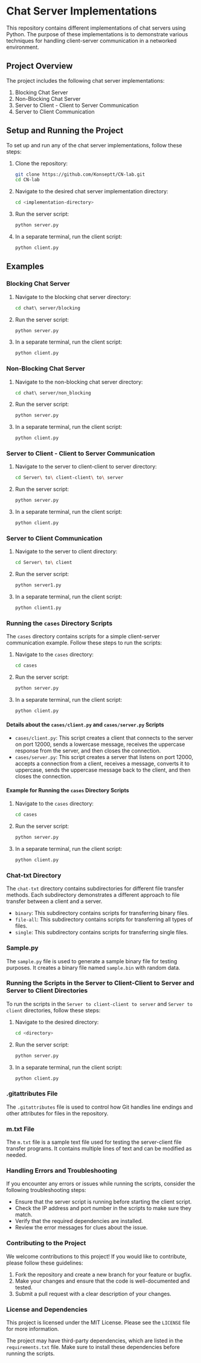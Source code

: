 # Chat Server Implementations

This repository contains different implementations of chat servers using Python. The purpose of these implementations is to demonstrate various techniques for handling client-server communication in a networked environment.

## Project Overview

The project includes the following chat server implementations:
1. Blocking Chat Server
2. Non-Blocking Chat Server
3. Server to Client - Client to Server Communication
4. Server to Client Communication

## Setup and Running the Project

To set up and run any of the chat server implementations, follow these steps:

1. Clone the repository:
   ```bash
   git clone https://github.com/Konseptt/CN-lab.git
   cd CN-lab
   ```

2. Navigate to the desired chat server implementation directory:
   ```bash
   cd <implementation-directory>
   ```

3. Run the server script:
   ```bash
   python server.py
   ```

4. In a separate terminal, run the client script:
   ```bash
   python client.py
   ```

## Examples

### Blocking Chat Server

1. Navigate to the blocking chat server directory:
   ```bash
   cd chat\ server/blocking
   ```

2. Run the server script:
   ```bash
   python server.py
   ```

3. In a separate terminal, run the client script:
   ```bash
   python client.py
   ```

### Non-Blocking Chat Server

1. Navigate to the non-blocking chat server directory:
   ```bash
   cd chat\ server/non_blocking
   ```

2. Run the server script:
   ```bash
   python server.py
   ```

3. In a separate terminal, run the client script:
   ```bash
   python client.py
   ```

### Server to Client - Client to Server Communication

1. Navigate to the server to client-client to server directory:
   ```bash
   cd Server\ to\ client-client\ to\ server
   ```

2. Run the server script:
   ```bash
   python server.py
   ```

3. In a separate terminal, run the client script:
   ```bash
   python client.py
   ```

### Server to Client Communication

1. Navigate to the server to client directory:
   ```bash
   cd Server\ to\ client
   ```

2. Run the server script:
   ```bash
   python server1.py
   ```

3. In a separate terminal, run the client script:
   ```bash
   python client1.py
   ```

### Running the `cases` Directory Scripts

The `cases` directory contains scripts for a simple client-server communication example. Follow these steps to run the scripts:

1. Navigate to the `cases` directory:
   ```bash
   cd cases
   ```

2. Run the server script:
   ```bash
   python server.py
   ```

3. In a separate terminal, run the client script:
   ```bash
   python client.py
   ```

#### Details about the `cases/client.py` and `cases/server.py` Scripts

- `cases/client.py`: This script creates a client that connects to the server on port 12000, sends a lowercase message, receives the uppercase response from the server, and then closes the connection.
- `cases/server.py`: This script creates a server that listens on port 12000, accepts a connection from a client, receives a message, converts it to uppercase, sends the uppercase message back to the client, and then closes the connection.

#### Example for Running the `cases` Directory Scripts

1. Navigate to the `cases` directory:
   ```bash
   cd cases
   ```

2. Run the server script:
   ```bash
   python server.py
   ```

3. In a separate terminal, run the client script:
   ```bash
   python client.py
   ```

### Chat-txt Directory

The `chat-txt` directory contains subdirectories for different file transfer methods. Each subdirectory demonstrates a different approach to file transfer between a client and a server.

- `binary`: This subdirectory contains scripts for transferring binary files.
- `file-all`: This subdirectory contains scripts for transferring all types of files.
- `single`: This subdirectory contains scripts for transferring single files.

### Sample.py

The `sample.py` file is used to generate a sample binary file for testing purposes. It creates a binary file named `sample.bin` with random data.

### Running the Scripts in the Server to Client-Client to Server and Server to Client Directories

To run the scripts in the `Server to client-client to server` and `Server to client` directories, follow these steps:

1. Navigate to the desired directory:
   ```bash
   cd <directory>
   ```

2. Run the server script:
   ```bash
   python server.py
   ```

3. In a separate terminal, run the client script:
   ```bash
   python client.py
   ```

### .gitattributes File

The `.gitattributes` file is used to control how Git handles line endings and other attributes for files in the repository.

### m.txt File

The `m.txt` file is a sample text file used for testing the server-client file transfer programs. It contains multiple lines of text and can be modified as needed.

### Handling Errors and Troubleshooting

If you encounter any errors or issues while running the scripts, consider the following troubleshooting steps:

- Ensure that the server script is running before starting the client script.
- Check the IP address and port number in the scripts to make sure they match.
- Verify that the required dependencies are installed.
- Review the error messages for clues about the issue.

### Contributing to the Project

We welcome contributions to this project! If you would like to contribute, please follow these guidelines:

1. Fork the repository and create a new branch for your feature or bugfix.
2. Make your changes and ensure that the code is well-documented and tested.
3. Submit a pull request with a clear description of your changes.

### License and Dependencies

This project is licensed under the MIT License. Please see the `LICENSE` file for more information.

The project may have third-party dependencies, which are listed in the `requirements.txt` file. Make sure to install these dependencies before running the scripts.
